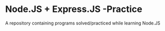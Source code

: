 # Node.JS + Express.JS  -Practice
A repository containing programs solved/practiced while learning Node.JS
